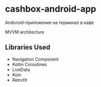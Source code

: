 # cashbox-android-app

Andoroid-приложение на терминал в кафе

MVVM architecture

## Libraries Used

* Navigation Component
* Kotlin Coroutines
* LiveData
* Koin
* Retrofit
